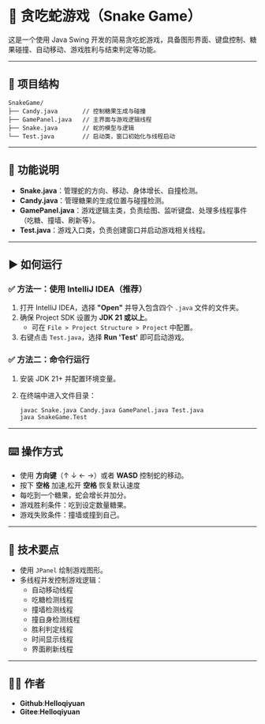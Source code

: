 # 🐍 贪吃蛇游戏（Snake Game）

这是一个使用 Java Swing 开发的简易贪吃蛇游戏，具备图形界面、键盘控制、糖果碰撞、自动移动、游戏胜利与结束判定等功能。

---

## 📁 项目结构

```
SnakeGame/
├── Candy.java       // 控制糖果生成与碰撞
├── GamePanel.java   // 主界面与游戏逻辑线程
├── Snake.java       // 蛇的模型与逻辑
└── Test.java        // 启动类，窗口初始化与线程启动
```

---

## 🔧 功能说明

- **Snake.java**：管理蛇的方向、移动、身体增长、自撞检测。
- **Candy.java**：管理糖果的生成位置与碰撞检测。
- **GamePanel.java**：游戏逻辑主类，负责绘图、监听键盘、处理多线程事件（吃糖、撞墙、刷新等）。
- **Test.java**：游戏入口类，负责创建窗口并启动游戏相关线程。

---

## ▶️ 如何运行

### ✅ 方法一：使用 IntelliJ IDEA（推荐）

1. 打开 IntelliJ IDEA，选择 **"Open"** 并导入包含四个 `.java` 文件的文件夹。
2. 确保 Project SDK 设置为 **JDK 21 或以上**。
   - 可在 `File > Project Structure > Project` 中配置。
3. 右键点击 `Test.java`，选择 **Run 'Test'** 即可启动游戏。

### ✅ 方法二：命令行运行

1. 安装 JDK 21+ 并配置环境变量。
2. 在终端中进入文件目录：

   ```bash
   javac Snake.java Candy.java GamePanel.java Test.java
   java SnakeGame.Test
   ```

---

## ⌨️ 操作方式

- 使用 **方向键**（↑ ↓ ← →）或者 **WASD** 控制蛇的移动。
- 按下 **空格** 加速,松开 **空格** 恢复默认速度
- 每吃到一个糖果，蛇会增长并加分。
- 游戏胜利条件：吃到设定数量糖果。
- 游戏失败条件：撞墙或撞到自己。

---

## 🧱 技术要点

- 使用 `JPanel` 绘制游戏图形。
- 多线程并发控制游戏逻辑：
  - 自动移动线程
  - 吃糖检测线程
  - 撞墙检测线程
  - 撞自身检测线程
  - 胜利判定线程
  - 时间显示线程
  - 界面刷新线程

---

## 🧑‍💻 作者

- **Github**:**Helloqiyuan**
- **Gitee**:**Helloqiyuan**